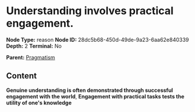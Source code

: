 # Understanding involves practical engagement.

**Node Type:** reason
**Node ID:** 28dc5b68-450d-49de-9a23-6aa62e840339
**Depth:** 2
**Terminal:** No

**Parent:** [Pragmatism](pragmatism.md)

## Content

**Genuine understanding is often demonstrated through successful engagement with the world**, **Engagement with practical tasks tests the utility of one's knowledge**
